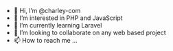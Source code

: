 - 👋 Hi, I’m @charley-com
- 👀 I’m interested in PHP and JavaScript
- 🌱 I’m currently learning Laravel
- 💞️ I’m looking to collaborate on any web based project
- 📫 How to reach me ...

<!---
charley-com/charley-com is a ✨ special ✨ repository because its `README.md` (this file) appears on your GitHub profile.
You can click the Preview link to take a look at your changes.
--->
